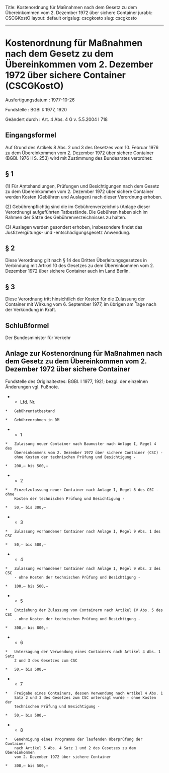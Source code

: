 Title: Kostenordnung für Maßnahmen nach dem Gesetz zu dem Übereinkommen vom 2. Dezember
  1972 über sichere Container
jurabk: CSCGKostO
layout: default
origslug: cscgkosto
slug: cscgkosto

---

# Kostenordnung für Maßnahmen nach dem Gesetz zu dem Übereinkommen vom 2. Dezember 1972 über sichere Container (CSCGKostO)

Ausfertigungsdatum
:   1977-10-26

Fundstelle
:   BGBl I: 1977, 1920

Geändert durch
:   Art. 4 Abs. 4 G v. 5.5.2004 I 718


## Eingangsformel

Auf Grund des Artikels 8 Abs. 2 und 3 des Gesetzes vom 10. Februar
1976 zu dem Übereinkommen vom 2. Dezember 1972 über sichere Container
(BGBl. 1976 II S. 253) wird mit Zustimmung des Bundesrates verordnet:


## § 1

(1) Für Amtshandlungen, Prüfungen und Besichtigungen nach dem Gesetz
zu dem Übereinkommen vom 2. Dezember 1972 über sichere Container
werden Kosten (Gebühren und Auslagen) nach dieser Verordnung erhoben.

(2) Gebührenpflichtig sind die im Gebührenverzeichnis (Anlage dieser
Verordnung) aufgeführten Tatbestände. Die Gebühren haben sich im
Rahmen der Sätze des Gebührenverzeichnisses zu halten.

(3) Auslagen werden gesondert erhoben, insbesondere findet das
Justizvergütungs- und -entschädigungsgesetz Anwendung.


## § 2

Diese Verordnung gilt nach § 14 des Dritten Überleitungsgesetzes in
Verbindung mit Artikel 10 des Gesetzes zu dem Übereinkommen vom 2.
Dezember 1972 über sichere Container auch im Land Berlin.


## § 3

Diese Verordnung tritt hinsichtlich der Kosten für die Zulassung der
Container mit Wirkung vom 6. September 1977, im übrigen am Tage nach
der Verkündung in Kraft.


## Schlußformel

Der Bundesminister für Verkehr


## Anlage zur Kostenordnung für Maßnahmen nach dem Gesetz zu dem Übereinkommen vom 2. Dezember 1972 über sichere Container

Fundstelle des Originaltextes: BGBl. I 1977, 1921;
bezgl. der einzelnen Änderungen vgl. Fußnote.

*    *   Lfd. Nr.

    *   Gebührentatbestand

    *   Gebührenrahmen in DM


*    *   1

    *   Zulassung neuer Container nach Baumuster nach Anlage I, Regel 4 des
        Übereinkommens vom 2. Dezember 1972 über sichere Container (CSC) -
        ohne Kosten der technischen Prüfung und Besichtigung -

    *   200,— bis 500,—


*    *   2

    *   Einzelzulassung neuer Container nach Anlage I, Regel 8 des CSC - ohne
        Kosten der technischen Prüfung und Besichtigung -

    *   50,— bis 300,—


*    *   3

    *   Zulassung vorhandener Container nach Anlage I, Regel 9 Abs. 1 des CSC

    *   50,— bis 500,—


*    *   4

    *   Zulassung vorhandener Container nach Anlage I, Regel 9 Abs. 2 des CSC
        - ohne Kosten der technischen Prüfung und Besichtigung -

    *   100,— bis 500,—


*    *   5

    *   Entziehung der Zulassung von Containern nach Artikel IV Abs. 5 des CSC
        - ohne Kosten der technischen Prüfung und Besichtigung -

    *   300,— bis 800,—


*    *   6

    *   Untersagung der Verwendung eines Containers nach Artikel 4 Abs. 1 Satz
        2 und 3 des Gesetzes zum CSC

    *   50,— bis 500,—


*    *   7

    *   Freigabe eines Containers, dessen Verwendung nach Artikel 4 Abs. 1
        Satz 2 und 3 des Gesetzes zum CSC untersagt wurde - ohne Kosten der
        technischen Prüfung und Besichtigung -

    *   50,— bis 500,—


*    *   8

    *   Genehmigung eines Programms der laufenden Überprüfung der Container
        nach Artikel 5 Abs. 4 Satz 1 und 2 des Gesetzes zu dem Übereinkommen
        vom 2. Dezember 1972 über sichere Container

    *   300,— bis 500,—




